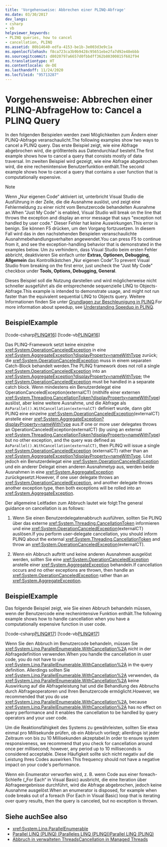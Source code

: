 ```yaml
---
title: 'Vorgehensweise: Abbrechen einer PLINQ-Abfrage'
ms.date: 03/30/2017
dev_langs:
- csharp
- vb
helpviewer_keywords:
- PLINQ queries, how to cancel
- cancellation, PLINQ
ms.assetid: 80b14640-edfa-4153-be1b-3e003d3e9c1a
ms.openlocfilehash: f8ca723ca3b9b9428c95651ebe2fa7d92e48ebbb
ms.sourcegitcommit: d8020797a6657d0fbbdff362b80300815f682f94
ms.translationtype: HT
ms.contentlocale: de-DE
ms.lasthandoff: 11/24/2020
ms.locfileid: "95713287"
---
```

# <a name="how-to-cancel-a-plinq-query"></a><span data-ttu-id="ce7de-102">Vorgehensweise: Abbrechen einer PLINQ-Abfrage</span><span class="sxs-lookup"><span data-stu-id="ce7de-102">How to: Cancel a PLINQ Query</span></span>

<span data-ttu-id="ce7de-103">In den folgenden Beispielen werden zwei Möglichkeiten zum Ändern einer PLINQ-Abfrage veranschaulicht.</span><span class="sxs-lookup"><span data-stu-id="ce7de-103">The following examples show two ways to cancel a PLINQ query.</span></span> <span data-ttu-id="ce7de-104">Das erste Beispiel zeigt, wie eine Abfrage abgebrochen wird, die größtenteils aus Datendurchlauf besteht.</span><span class="sxs-lookup"><span data-stu-id="ce7de-104">The first example shows how to cancel a query that consists mostly of data traversal.</span></span> <span data-ttu-id="ce7de-105">Im zweiten Beispiel wird gezeigt, wie eine Abfrage abgebrochen wird, die eine rechenintensive Benutzerfunktion enthält.</span><span class="sxs-lookup"><span data-stu-id="ce7de-105">The second example shows how to cancel a query that contains a user function that is computationally expensive.</span></span>

> [!NOTE]
> <span data-ttu-id="ce7de-106">Wenn „Nur eigenen Code“ aktiviert ist, unterbricht Visual Studio die Ausführung in der Zeile, die die Ausnahme auslöst, und zeigt eine Fehlermeldung zu einer nicht vom Benutzercode behandelten Ausnahme an.</span><span class="sxs-lookup"><span data-stu-id="ce7de-106">When "Just My Code" is enabled, Visual Studio will break on the line that throws the exception and display an error message that says "exception not handled by user code."</span></span> <span data-ttu-id="ce7de-107">Dieser Fehler hat keine Auswirkungen.</span><span class="sxs-lookup"><span data-stu-id="ce7de-107">This error is benign.</span></span> <span data-ttu-id="ce7de-108">Sie können F5 drücken, um den Vorgang fortzusetzen. In diesem Fall wird das in den nachstehenden Beispielen veranschaulichte Ausnahmebehandlungsverhalten angewendet.</span><span class="sxs-lookup"><span data-stu-id="ce7de-108">You can press F5 to continue from it, and see the exception-handling behavior that is demonstrated in the examples below.</span></span> <span data-ttu-id="ce7de-109">Um zu verhindern, dass Visual Studio beim ersten Fehler abbricht, deaktivieren Sie einfach unter **Extras, Optionen, Debugging, Allgemein** das Kontrollkästchen „Nur eigenen Code“.</span><span class="sxs-lookup"><span data-stu-id="ce7de-109">To prevent Visual Studio from breaking on the first error, just uncheck the "Just My Code" checkbox under **Tools, Options, Debugging, General**.</span></span>
>
> <span data-ttu-id="ce7de-110">Dieses Beispiel soll die Nutzung darstellen und wird möglicherweise nicht schneller ausgeführt als die entsprechende sequenzielle LINQ to Objects-Abfrage.</span><span class="sxs-lookup"><span data-stu-id="ce7de-110">This example is intended to demonstrate usage, and might not run faster than the equivalent sequential LINQ to Objects query.</span></span> <span data-ttu-id="ce7de-111">Weitere Informationen finden Sie unter [Grundlagen zur Beschleunigung in PLINQ](understanding-speedup-in-plinq.md).</span><span class="sxs-lookup"><span data-stu-id="ce7de-111">For more information about speedup, see [Understanding Speedup in PLINQ](understanding-speedup-in-plinq.md).</span></span>

## <a name="example"></a><span data-ttu-id="ce7de-112">Beispiel</span><span class="sxs-lookup"><span data-stu-id="ce7de-112">Example</span></span>

[!code-csharp[PLINQ#16](../../../samples/snippets/csharp/VS_Snippets_Misc/plinq/cs/plinqsamples.cs#16)]
[!code-vb[PLINQ#16](../../../samples/snippets/visualbasic/VS_Snippets_Misc/plinq/vb/plinqsnippets1.vb#16)]

<span data-ttu-id="ce7de-113">Das PLINQ-Framework setzt keine einzelne <xref:System.OperationCanceledException> in eine <xref:System.AggregateException?displayProperty=nameWithType> zurück; die <xref:System.OperationCanceledException> muss in einem separaten Catch-Block behandelt werden.</span><span class="sxs-lookup"><span data-stu-id="ce7de-113">The PLINQ framework does not roll a single <xref:System.OperationCanceledException> into an <xref:System.AggregateException?displayProperty=nameWithType>; the <xref:System.OperationCanceledException> must be handled in a separate catch block.</span></span> <span data-ttu-id="ce7de-114">Wenn mindestens ein Benutzerdelegat eine OperationCanceledException(externalCT) (mithilfe einer externen <xref:System.Threading.CancellationToken?displayProperty=nameWithType>) auslöst, aber keine weitere Ausnahme, und die Abfrage als `AsParallel().WithCancellation(externalCT)` definiert wurde, dann gibt PLINQ eine einzelne <xref:System.OperationCanceledException>(externalCT) anstelle einer <xref:System.AggregateException?displayProperty=nameWithType> aus.</span><span class="sxs-lookup"><span data-stu-id="ce7de-114">If one or more user delegates throws an OperationCanceledException(externalCT) (by using an external <xref:System.Threading.CancellationToken?displayProperty=nameWithType>) but no other exception, and the query was defined as `AsParallel().WithCancellation(externalCT)`, then PLINQ will issue a single <xref:System.OperationCanceledException> (externalCT) rather than an <xref:System.AggregateException?displayProperty=nameWithType>.</span></span> <span data-ttu-id="ce7de-115">Löst jedoch ein Benutzerdelegat eine <xref:System.OperationCanceledException> und ein anderer Delegat einen anderen Ausnahmetyp aus, werden beide Ausnahmen in eine <xref:System.AggregateException> zurückgesetzt.</span><span class="sxs-lookup"><span data-stu-id="ce7de-115">However, if one user delegate throws an <xref:System.OperationCanceledException>, and another delegate throws another exception type, then both exceptions will be rolled into an <xref:System.AggregateException>.</span></span>

<span data-ttu-id="ce7de-116">Der allgemeine Leitfaden zum Abbruch lautet wie folgt:</span><span class="sxs-lookup"><span data-stu-id="ce7de-116">The general guidance on cancellation is as follows:</span></span>

1. <span data-ttu-id="ce7de-117">Wenn Sie einen Benutzerdelegatenabbruch ausführen, sollten Sie PLINQ über das externe <xref:System.Threading.CancellationToken> informieren und eine <xref:System.OperationCanceledException>(externalCT) auslösen.</span><span class="sxs-lookup"><span data-stu-id="ce7de-117">If you perform user-delegate cancellation, you should inform PLINQ about the external <xref:System.Threading.CancellationToken> and throw an <xref:System.OperationCanceledException>(externalCT).</span></span>

2. <span data-ttu-id="ce7de-118">Wenn ein Abbruch auftritt und keine anderen Ausnahmen ausgelöst werden, sollten Sie eine <xref:System.OperationCanceledException> anstelle einer <xref:System.AggregateException> behandeln.</span><span class="sxs-lookup"><span data-stu-id="ce7de-118">If cancellation occurs and no other exceptions are thrown, then handle an <xref:System.OperationCanceledException> rather than an <xref:System.AggregateException>.</span></span>

## <a name="example"></a><span data-ttu-id="ce7de-119">Beispiel</span><span class="sxs-lookup"><span data-stu-id="ce7de-119">Example</span></span>

<span data-ttu-id="ce7de-120">Das folgende Beispiel zeigt, wie Sie einen Abbruch behandeln müssen, wenn der Benutzercode eine rechenintensive Funktion enthält.</span><span class="sxs-lookup"><span data-stu-id="ce7de-120">The following example shows how to handle cancellation when you have a computationally expensive function in user code.</span></span>

[!code-csharp[PLINQ#17](../../../samples/snippets/csharp/VS_Snippets_Misc/plinq/cs/plinqsamples.cs#17)]
[!code-vb[PLINQ#17](../../../samples/snippets/visualbasic/VS_Snippets_Misc/plinq/vb/plinqsnippets1.vb#17)]

<span data-ttu-id="ce7de-121">Wenn Sie den Abbruch im Benutzercode behandeln, müssen Sie <xref:System.Linq.ParallelEnumerable.WithCancellation%2A> nicht in der Abfragedefinition verwenden.</span><span class="sxs-lookup"><span data-stu-id="ce7de-121">When you handle the cancellation in user code, you do not have to use <xref:System.Linq.ParallelEnumerable.WithCancellation%2A> in the query definition.</span></span> <span data-ttu-id="ce7de-122">Allerdings sollten Sie <xref:System.Linq.ParallelEnumerable.WithCancellation%2A> verwenden, da <xref:System.Linq.ParallelEnumerable.WithCancellation%2A> keine Auswirkung auf die Abfrageleistung hat und die Behandlung des Abbruchs durch Abfrageoperatoren und Ihren Benutzercode ermöglicht.</span><span class="sxs-lookup"><span data-stu-id="ce7de-122">However, we recommended that you do use <xref:System.Linq.ParallelEnumerable.WithCancellation%2A>, because <xref:System.Linq.ParallelEnumerable.WithCancellation%2A> has no effect on query performance and it enables the cancellation to be handled by query operators and your user code.</span></span>

<span data-ttu-id="ce7de-123">Um die Reaktionsfähigkeit des Systems zu gewährleisten, sollten Sie etwa einmal pro Millisekunde prüfen, ob ein Abbruch vorliegt; allerdings ist jeder Zeitraum von bis zu 10 Millisekunden akzeptabel.</span><span class="sxs-lookup"><span data-stu-id="ce7de-123">In order to ensure system responsiveness, we recommend that you check for cancellation around once per millisecond; however, any period up to 10 milliseconds is considered acceptable.</span></span> <span data-ttu-id="ce7de-124">Diese Häufigkeit sollte sich nicht negativ auf die Leistung Ihres Codes auswirken.</span><span class="sxs-lookup"><span data-stu-id="ce7de-124">This frequency should not have a negative impact on your code's performance.</span></span>

<span data-ttu-id="ce7de-125">Wenn ein Enumerator verworfen wird, z. B. wenn Code aus einer foreach-Schleife („For Each“ in Visual Basic) ausbricht, die eine Iteration über Abfrageergebnisse durchführt, wird die Abfrage abgebrochen, jedoch keine Ausnahme ausgelöst.</span><span class="sxs-lookup"><span data-stu-id="ce7de-125">When an enumerator is disposed, for example when code breaks out of a foreach (For Each in Visual Basic) loop that is iterating over query results, then the query is canceled, but no exception is thrown.</span></span>

## <a name="see-also"></a><span data-ttu-id="ce7de-126">Siehe auch</span><span class="sxs-lookup"><span data-stu-id="ce7de-126">See also</span></span>

- <xref:System.Linq.ParallelEnumerable>
- [<span data-ttu-id="ce7de-127">Parallel LINQ (PLINQ) (Paralleles LINQ (PLINQ))</span><span class="sxs-lookup"><span data-stu-id="ce7de-127">Parallel LINQ (PLINQ)</span></span>](introduction-to-plinq.md)
- [<span data-ttu-id="ce7de-128">Abbruch in verwalteten Threads</span><span class="sxs-lookup"><span data-stu-id="ce7de-128">Cancellation in Managed Threads</span></span>](../threading/cancellation-in-managed-threads.md)
